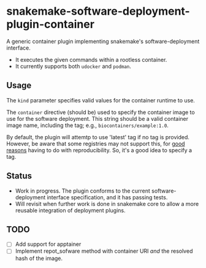 # snakemake-software-deployment-plugin-container

A generic container plugin implementing snakemake's software-deployment interface.

* It executes the given commands within a rootless container.
* It currently supports both `udocker` and  `podman`.

## Usage

The `kind` parameter specifies valid values for the container runtime to use.

The `container` directive (should be) used to specify the container image to use
for the software deployment. This string should be a valid container image name,
including the tag; e.g., `biocontainers/example:1.0`.

By default, the plugin will attemtp to use 'latest' tag if no tag is provided.
However, be aware that some registries may not support this, for [good
reasons](https://github.com/BioContainers/containers/issues/297#issuecomment-439055879)
having to do with reproducibility. So, it's a good idea to specify a tag.

## Status

- Work in progress. The plugin conforms to the current software-deployment interface specification, and it has passing tests.
- Will revisit when further work is done in snakemake core to allow a more reusable integration of deployment plugins.

## TODO

- [ ] Add support for apptainer
- [ ] Implement repot_sofware method with container URI *and* the resolved hash of the image.
